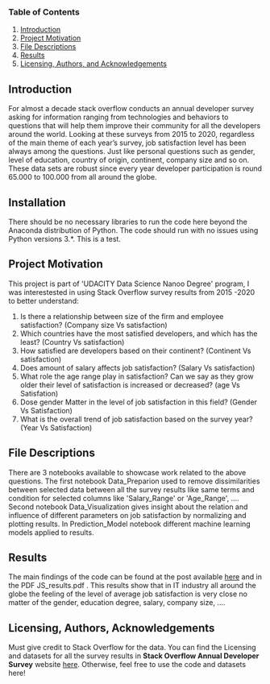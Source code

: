 
### Table of Contents

1. [Introduction](#Introduction)
2. [Project Motivation](#motivation)
3. [File Descriptions](#files)
4. [Results](#results)
5. [Licensing, Authors, and Acknowledgements](#licensing)

## Introduction <a name="Introduction"></a>

For almost a decade stack overflow conducts an annual developer survey asking for information ranging from technologies and behaviors to questions that will help them improve their community for all the developers around the world. Looking at these surveys from 2015 to 2020, regardless of the main theme of each year’s survey, job satisfaction level has been always among the questions. Just like personal questions such as gender, level of education, country of origin, continent, company size and so on. These data sets are robust since every year developer participation is round 65.000 to 100.000 from all around the globe. 

## Installation <a name="installation"></a>

There should be no necessary libraries to run the code here beyond the Anaconda distribution of Python.  The code should run with no issues using Python versions 3.*. This is a test.

## Project Motivation<a name="motivation"></a>

This project is part of 'UDACITY Data Science Nanoo Degree' program, I was interestested in using Stack Overflow survey results from 2015 -2020 to better understand:


1.	Is there a relationship between size of the firm and employee satisfaction? (Company size Vs satisfaction)
2.	Which countries have the most satisfied developers, and which has the least? (Country Vs satisfaction)
3.	How satisfied are developers based on their continent? (Continent Vs satisfaction)
4.	Does amount of salary affects job satisfaction? (Salary Vs satisfaction)
5.	What role the age range play in satisfaction? Can we say as they grow older their level of satisfaction is increased or decreased? (age Vs Satisfation)
6.	Dose gender Matter in the level of job satisfaction in this field? (Gender Vs Satisfaction)
7.	What is the overall trend of job satisfaction based on the survey year? (Year Vs Satisfaction)


## File Descriptions <a name="files"></a>

There are 3 notebooks available to showcase work related to the above questions. The first notebook Data_Preparion used to remove dissimilarities between selected data between all the survey results like same terms and condition for selected columns like 'Salary_Range' or 'Age_Range', .... Second notebook Data_Visualization gives insight about the relation and influence of different parameters on job satisfaction by normalizing and plotting results. In Prediction_Model notebook different machine learning models applied to results. 


## Results<a name="results"></a>

The main findings of the code can be found at the post available [here](https://medium.com/@josh_2774/how-do-you-become-a-developer-5ef1c1c68711) and in the PDF JS_results.pdf . This results show that in IT industry all around the globe the feeling of the level of average job satisfaction is very close no matter of the gender, education degree, salary, company size, ....  

## Licensing, Authors, Acknowledgements<a name="licensing"></a>

Must give credit to Stack Overflow for the data.  You can find the Licensing and datasets for all the survey results in **Stack Overflow Annual Developer Survey** website [here](https://insights.stackoverflow.com/survey/).  Otherwise, feel free to use the code and datasets here! 

